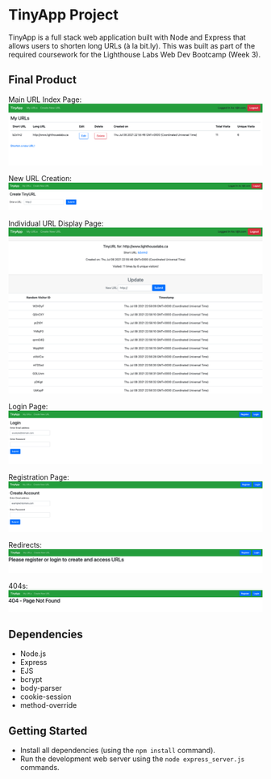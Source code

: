 # TinyApp Project

TinyApp is a full stack web application built with Node and Express that allows users to shorten long URLs (à la bit.ly).
This was built as part of the required coursework for the Lighthouse Labs Web Dev Bootcamp (Week 3).

## Final Product
Main URL Index Page:
!["URLs Page"](https://github.com/afsanhk/tinyapp/blob/master/docs/showIndexStretchTinyApp.png?raw=true)

New URL Creation:
!["Create New URL"](https://github.com/afsanhk/tinyapp/blob/master/docs/newUrlsTinyApp.png?raw=true)

Individual URL Display Page:
!["URL Display Page"](https://github.com/afsanhk/tinyapp/blob/master/docs/showURLsStretchTinyApp.png?raw=true)

Login Page:
!["Login Page"](https://github.com/afsanhk/tinyapp/blob/master/docs/loginTinyApp.png?raw=true)

Registration Page:
!["Registration Page"](https://github.com/afsanhk/tinyapp/blob/master/docs/registerTinyApp.png?raw=true)

Redirects:
!["No Login - Redirect Page"](https://github.com/afsanhk/tinyapp/blob/master/docs/noLoginRedirectTinyApp.png?raw=true)

404s:
!["404"](https://github.com/afsanhk/tinyapp/blob/master/docs/404TinyApp.png?raw=true)

## Dependencies

- Node.js
- Express
- EJS
- bcrypt
- body-parser
- cookie-session
- method-override 

## Getting Started

- Install all dependencies (using the `npm install` command).
- Run the development web server using the `node express_server.js` commands.